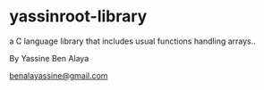 # yassinroot-library
a C language library that includes usual functions handling arrays..


By Yassine Ben Alaya


benalayassine@gmail.com
